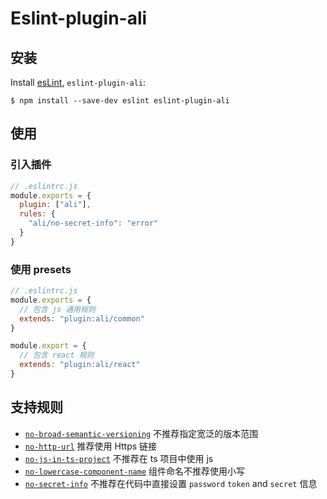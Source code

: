 # Eslint-plugin-ali

## 安装

Install [esLint](http://eslint.org), `eslint-plugin-ali`:

```shell
$ npm install --save-dev eslint eslint-plugin-ali
```

## 使用

### 引入插件

```js
// .eslintrc.js
module.exports = {
  plugin: ["ali"],
  rules: {
    "ali/no-secret-info": "error"
  }
}
```

### 使用 presets

```js
// .eslintrc.js
module.exports = {
  // 包含 js 通用规则
  extends: "plugin:ali/common"
}

module.export = {
  // 包含 react 规则
  extends: "plugin:ali/react"
}
```

## 支持规则

- [`no-broad-semantic-versioning`](https://github.com/alibaba/f2e-spec/tree/main/packages/eslint-plugin-ali/docs/rules/no-broad-semantic-versioning.md) 不推荐指定宽泛的版本范围
- [`no-http-url`](https://github.com/alibaba/f2e-spec/tree/main/packages/eslint-plugin-ali/docs/rules/no-http-url.md) 推荐使用 Https 链接
- [`no-js-in-ts-project`](https://github.com/alibaba/f2e-spec/tree/main/packages/eslint-plugin-ali/docs/rules/no-js-in-ts-project.md) 不推荐在 ts 项目中使用 js 
- [`no-lowercase-component-name`](https://github.com/alibaba/f2e-spec/tree/main/packages/eslint-plugin-ali/docs/rules/no-lowercase-component-name.md) 组件命名不推荐使用小写
- [`no-secret-info`](https://github.com/alibaba/f2e-spec/tree/main/packages/eslint-plugin-ali/docs/rules/no-secret-info.md) 不推荐在代码中直接设置 `password` `token` and `secret` 信息
